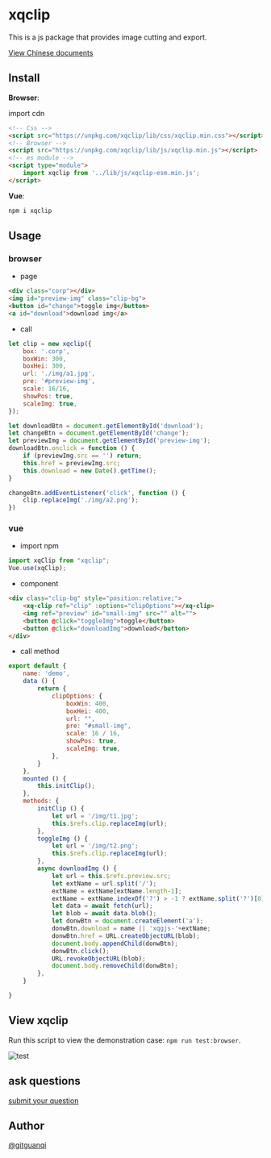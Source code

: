 # xqclip

This is a js package that provides image cutting and export.

[View Chinese documents](./zh.md)

## Install

**Browser**:

import cdn

```html
<!-- Css -->
<script src="https://unpkg.com/xqclip/lib/css/xqclip.min.css"></script>
<!-- Browser -->
<script src="https://unpkg.com/xqclip/lib/js/xqclip.min.js"></script>
<!-- es module -->
<script type="module">
    import xqclip from '../lib/js/xqclip-esm.min.js';
</script>
```

**Vue**:

```sh
npm i xqclip
```

## Usage

### browser

+ page

```html
<div class="corp"></div>
<img id="preview-img" class="clip-bg">
<button id="change">toggle img</button>
<a id="download">download img</a>
```

+ call

```js
let clip = new xqclip({
    box: '.corp',
    boxWin: 300,
    boxHei: 300,
    url: './img/a1.jpg',
    pre: '#preview-img',
    scale: 16/16,
    showPos: true,
    scaleImg: true,
});

let downloadBtn = document.getElementById('download');
let changeBtn = document.getElementById('change');
let previewImg = document.getElementById('preview-img');
downloadBtn.onclick = function () {  
    if (previewImg.src == '') return;
    this.href = previewImg.src;
    this.download = new Date().getTime();
}

changeBtn.addEventListener('click', function () {
    clip.replaceImg('./img/a2.png');
})
```

### vue

+ import npm

```js
import xqClip from "xqclip";
Vue.use(xqClip);
```

+ component

```html
<div class="clip-bg" style="position:relative;">
    <xq-clip ref="clip" :options="clipOptions"></xq-clip>
    <img ref="preview" id="small-img" src="" alt="">
    <button @click="toggleImg">toggle</button>
    <button @click="downloadImg">download</button>
</div>
```

+ call method

```js
export default {
    name: 'demo',
    data () {
        return {
            clipOptions: {
                boxWin: 400,
                boxHei: 400,
                url: "",
                pre: "#small-img",
                scale: 16 / 16,
                showPos: true,
                scaleImg: true,
            },
        }
    },
    mounted () {
        this.initClip();
    },
    methods: {
        initClip () {
            let url = '/img/t1.jpg';
            this.$refs.clip.replaceImg(url);
        },
        toggleImg () {
            let url = '/img/t2.png';
            this.$refs.clip.replaceImg(url);
        },
        async downloadImg () {
            let url = this.$refs.preview.src;
            let extName = url.split('/');
            extName = extName[extName.length-1];
            extName = extName.indexOf('?') > -1 ? extName.split('?')[0] : extName;
            let data = await fetch(url);
            let blob = await data.blob();
            let donwBtn = document.createElement('a');
            donwBtn.download = name || 'xqgjs-'+extName;
            donwBtn.href = URL.createObjectURL(blob);
            document.body.appendChild(donwBtn);
            donwBtn.click();
            URL.revokeObjectURL(blob);
            document.body.removeChild(donwBtn);
        },
    }

}
```

## View xqclip

Run this script to view the demonstration case: `npm run test:browser`.

![test](https://unpkg.com/xqclip/test/img/xqclip.jpg)

## ask questions

[submit your question](https://github.com/gitguanqi/xqclip/issues/new)

## Author

[@gitguanqi](https://github.com/gitguanqi)
